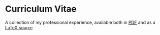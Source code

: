 # Curriculum Vitae

A collection of my professional experience, available both in [PDF](./cv.pdf) and as a [LaTeX source](./cv.tex)
